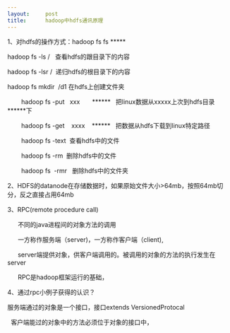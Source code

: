 ```yaml
---
layout:     post
title:      hadoop中hdfs通讯原理
---
```

<div id="article_content" class="article_content clearfix csdn-tracking-statistics" data-pid="blog" data-mod="popu_307" data-dsm="post">
								            <link rel="stylesheet" href="https://csdnimg.cn/release/phoenix/template/css/ck_htmledit_views-f76675cdea.css">
						<div class="htmledit_views" id="content_views">
                
<p>1、对hdfs的操作方式：hadoop fs fs *****</p>
<p><span></span>hadoop fs -ls /   查看hdfs的跟目录下的内容</p>
<p><span></span>hadoop fs -lsr /  递归hdfs的根目录下的内容</p>
<p><span></span>hadoop fs mkdir  /d1 在hdfs上创建文件夹</p>
<p>        hadoop fs -put   xxx       ******   把linux数据从xxxxx上次到hdfs目录******下</p>
<p>        hadoop fs -get    xxxx    ******   把数据从hdfs下载到linux特定路径</p>
<p>        hadoop fs -text  查看hdfs中的文件</p>
<p>        hadoop fs -rm  删除hdfs中的文件</p>
<p>        hadoop fs  -rmr   删除hdfs中的文件夹</p>
<p>2、HDFS的datanode在存储数据时，如果原始文件大小&gt;64mb，按照64mb切分，反之直接占用64mb</p>
<p>3、RPC(remote procedure call)</p>
<p>      不同的java进程间的对象方法的调用</p>
<p>      一方称作服务端（server)，一方称作客户端（client),</p>
<p>      server端提供对象，供客户端调用的。被调用的对象的方法的执行发生在server</p>
<p>      RPC是hadoop框架运行的基础，</p>
<p>4、通过rpc小例子获得的认识？</p>
<p><span></span>服务端通过的对象是一个接口，接口extends VersionedProtocal</p>
<p> <span> </span>客户端能过的对象中的方法必须位于对象的接口中，</p>
            </div>
                </div>